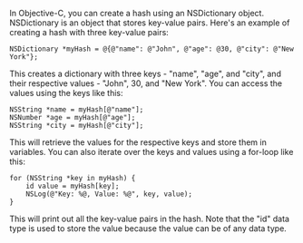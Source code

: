 In Objective-C, you can create a hash using an NSDictionary object. NSDictionary is an object that stores key-value pairs. Here's an example of creating a hash with three key-value pairs:

```
NSDictionary *myHash = @{@"name": @"John", @"age": @30, @"city": @"New York"};
```

This creates a dictionary with three keys - "name", "age", and "city", and their respective values - "John", 30, and "New York". You can access the values using the keys like this:

```
NSString *name = myHash[@"name"];
NSNumber *age = myHash[@"age"];
NSString *city = myHash[@"city"];
```

This will retrieve the values for the respective keys and store them in variables. You can also iterate over the keys and values using a for-loop like this:

```
for (NSString *key in myHash) {
    id value = myHash[key];
    NSLog(@"Key: %@, Value: %@", key, value);
}
```

This will print out all the key-value pairs in the hash. Note that the "id" data type is used to store the value because the value can be of any data type.